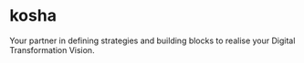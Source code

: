 # kosha

Your partner in defining strategies and building blocks to realise your Digital Transformation Vision.
